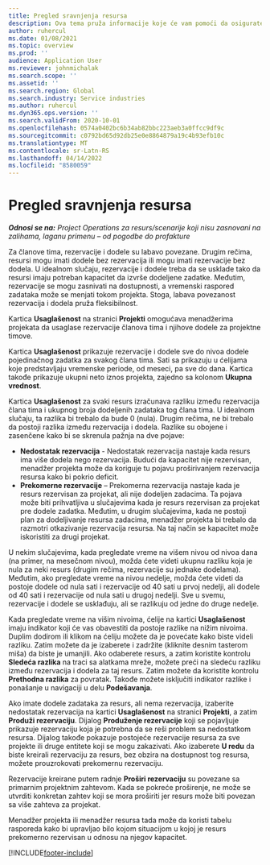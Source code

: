 ```yaml
---
title: Pregled sravnjenja resursa
description: Ova tema pruža informacije koje će vam pomoći da osigurate usklađivanje rezervacija resursa i zadataka za projekte.
author: ruhercul
ms.date: 01/08/2021
ms.topic: overview
ms.prod: ''
audience: Application User
ms.reviewer: johnmichalak
ms.search.scope: ''
ms.assetid: ''
ms.search.region: Global
ms.search.industry: Service industries
ms.author: ruhercul
ms.dyn365.ops.version: ''
ms.search.validFrom: 2020-10-01
ms.openlocfilehash: 0574a0402bc6b34ab82bbc223aeb3a0ffcc9df9c
ms.sourcegitcommit: c0792bd65d92db25e0e8864879a19c4b93efb10c
ms.translationtype: MT
ms.contentlocale: sr-Latn-RS
ms.lasthandoff: 04/14/2022
ms.locfileid: "8580059"
---
```

# <a name="resource-reconciliation-overview"></a>Pregled sravnjenja resursa

_**Odnosi se na:** Project Operations za resurs/scenarije koji nisu zasnovani na zalihama, laganu primenu – od pogodbe do profakture_

Za članove tima, rezervacije i dodele su labavo povezane. Drugim rečima, resursi mogu imati dodele bez rezervacija ili mogu imati rezervacije bez dodela. U idealnom slučaju, rezervacije i dodele treba da se usklade tako da resursi imaju potreban kapacitet da izvrše dodeljene zadatke. Međutim, rezervacije se mogu zasnivati na dostupnosti, a vremenski raspored zadataka može se menjati tokom projekta. Stoga, labava povezanost rezervacija i dodela pruža fleksibilnost.

Kartica **Usaglašenost** na stranici **Projekti** omogućava menadžerima projekata da usaglase rezervacije članova tima i njihove dodele za projektne timove.

Kartica **Usaglašenost** prikazuje rezervacije i dodele sve do nivoa dodele pojedinačnog zadatka za svakog člana tima. Sati sa prikazuju u ćelijama koje predstavljaju vremenske periode, od meseci, pa sve do dana. Kartica takođe prikazuje ukupni neto iznos projekta, zajedno sa kolonom **Ukupna vrednost**.

Kartica **Usaglašenost** za svaki resurs izračunava razliku između rezervacija člana tima i ukupnog broja dodeljenih zadataka tog člana tima. U idealnom slučaju, ta razlika bi trebalo da bude 0 (nula). Drugim rečima, ne bi trebalo da postoji razlika između rezervacija i dodela. Razlike su obojene i zasenčene kako bi se skrenula pažnja na dve pojave:

- **Nedostatak rezervacija** - Nedostatak rezervacija nastaje kada resurs ima više dodela nego rezervacija. Budući da kapacitet nije rezervisan, menadžer projekta može da koriguje tu pojavu proširivanjem rezervacija resursa kako bi pokrio deficit.
- **Prekomerne rezervacije** – Prekomerna rezervacija nastaje kada je resurs rezervisan za projekat, ali nije dodeljen zadacima. Ta pojava može biti prihvatljiva u slučajevima kada je resurs rezervisan za projekat pre dodele zadatka. Međutim, u drugim slučajevima, kada ne postoji plan za dodeljivanje resursa zadacima, menadžer projekta bi trebalo da razmotri otkazivanje rezervacija resursa. Na taj način se kapacitet može iskoristiti za drugi projekat.

U nekim slučajevima, kada pregledate vreme na višem nivou od nivoa dana (na primer, na mesečnom nivou), možda ćete videti ukupnu razliku koja je nula za neki resurs (drugim rečima, rezervacije su jednake dodelama). Međutim, ako pregledate vreme na nivou nedelje, možda ćete videti da postoje dodele od nula sati i rezervacije od 40 sati u prvoj nedelji, ali dodele od 40 sati i rezervacije od nula sati u drugoj nedelji. Sve u svemu, rezervacije i dodele se usklađuju, ali se razlikuju od jedne do druge nedelje.

Kada pregledate vreme na višim nivoima, ćelije na kartici **Usaglašenost** imaju indikator koji će vas obavestiti da postoje razlike na nižim nivoima. Duplim dodirom ili klikom na ćeliju možete da je povećate kako biste videli razliku. Zatim možete da je izaberete i zadržite (kliknite desnim tasterom miša) da biste je umanjili. Ako odaberete resurs, a zatim koristite kontrolu **Sledeća razlika** na traci sa alatkama mreže, možete preći na sledeću razliku između rezervacija i dodela za taj resurs. Zatim možete da koristite kontrolu **Prethodna razlika** za povratak. Takođe možete isključiti indikator razlike i ponašanje u navigaciji u delu **Podešavanja**.

Ako imate dodele zadataka za resurs, ali nema rezervacija, izaberite nedostatak rezervacija na kartici **Usaglašenost** na stranici **Projekti**, a zatim **Produži rezervaciju**. Dijalog **Produženje rezervacije** koji se pojavljuje prikazuje rezervaciju koja je potrebna da se reši problem sa nedostatkom resursa. Dijalog takođe pokazuje postojeće rezervacije resursa za sve projekte ili druge entitete koji se mogu zakazivati. Ako izaberete **U redu** da biste kreirali rezervaciju za resurs, bez obzira na dostupnost tog resursa, možete prouzrokovati prekomernu rezervaciju.

Rezervacije kreirane putem radnje **Proširi rezervaciju** su povezane sa primarnim projektnim zahtevom. Kada se pokreće proširenje, ne može se utvrditi konkretan zahtev koji se mora proširiti jer resurs može biti povezan sa više zahteva za projekat.

Menadžer projekta ili menadžer resursa tada može da koristi tabelu rasporeda kako bi upravljao bilo kojom situacijom u kojoj je resurs prekomerno rezervisan u odnosu na njegov kapacitet.


[!INCLUDE[footer-include](../includes/footer-banner.md)]
